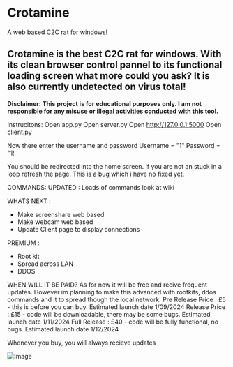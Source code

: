 # Crotamine
A web based C2C rat for windows!


Crotamine is the best C2C rat for windows. With its clean browser control pannel to its functional loading screen what more could you ask?
It is also currently undetected on virus total!
-
**Disclaimer: This project is for educational purposes only. I am not responsible for any misuse or illegal activities conducted with this tool.**




Instrucitons:
Open app.py
Open server.py
Open http://127.0.0.1:5000
Open client.py

Now there enter the username and password 
Username = "1"
Password = "1!

You should be redirected into the home screen. If you are not an stuck in a loop refresh the page. This is a bug which i have no fixed yet.

COMMANDS:
UPDATED : Loads of commands look at wiki

WHATS NEXT : 
- Make screenshare web based
- Make webcam web based
- Update Client page to display connections

PREMIUM : 
- Root kit
- Spread across LAN
- DDOS




WHEN WILL IT BE PAID?
As for now it will be free and recive frequent updates. However im planning to make this advanced with rootkits, ddos commands and it to spread though the local network.
Pre Release Price : £5 - this is before you can buy. Estimated launch date 1/09/2024
Release Price : £15 - code will be downloadable, there may be some bugs. Estimated launch date 1/11/2024
Full Release : £40 - code will be fully functional, no bugs. Estimated launch date 1/12/2024


Whenever you buy, you will always recieve updates

![image](https://github.com/user-attachments/assets/295e69f8-17c9-4f94-a662-15c82dedfadc)

